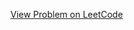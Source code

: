 [View Problem on LeetCode](https://leetcode.com/problems/check-if-number-is-a-sum-of-powers-of-three/)